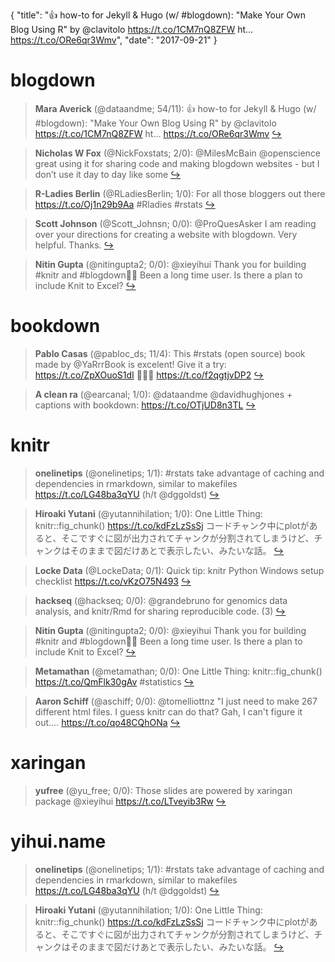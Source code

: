 {
  "title": "👍 how-to for Jekyll &amp; Hugo (w/ #blogdown): \"Make Your Own Blog Using R\" by @clavitolo https://t.co/1CM7nQ8ZFW ht… https://t.co/ORe6qr3Wmv",
  "date": "2017-09-21"
}

# blogdown

> **Mara Averick** (@dataandme; 54/11): 👍 how-to for Jekyll &amp; Hugo (w/ #blogdown): "Make Your Own Blog Using R" by @clavitolo https://t.co/1CM7nQ8ZFW ht… https://t.co/ORe6qr3Wmv  [&#8618;](https://twitter.com/xieyihui/status/910324954427740160)

<!-- -->


> **Nicholas W Fox** (@NickFoxstats; 2/0): @MilesMcBain @openscience great using it for sharing code and making blogdown websites - but I don’t use it day to day like some  [&#8618;](https://twitter.com/xieyihui/status/910366997954940928)

<!-- -->


> **R-Ladies Berlin** (@RLadiesBerlin; 1/0): For all those bloggers out there 
https://t.co/Oj1n29b9Aa
#Rladies #rstats  [&#8618;](https://twitter.com/xieyihui/status/910598241787445248)

<!-- -->


> **Scott Johnson** (@Scott_Johnsn; 0/0): @ProQuesAsker I am reading over your directions for creating a website with blogdown. Very helpful. Thanks.  [&#8618;](https://twitter.com/xieyihui/status/910564005139374080)

<!-- -->


> **Nitin Gupta** (@nitingupta2; 0/0): @xieyihui Thank you for building #knitr and #blogdown🙏🏼
Been a long time user. 
Is there a plan to include Knit to Excel?  [&#8618;](https://twitter.com/xieyihui/status/910500002983743488)

<!-- -->


# bookdown

> **Pablo Casas** (@pabloc_ds; 11/4): This #rstats (open source) book made by  @YaRrrBook is excelent! Give it a try: https://t.co/ZpXOuoS1dI 💫🏴‍☠️ https://t.co/f2qgtjvDP2  [&#8618;](https://twitter.com/xieyihui/status/910521681206226944)

<!-- -->


> **A clean ra** (@earcanal; 1/0): @dataandme @davidhughjones + captions with bookdown: https://t.co/OTjUD8n3TL  [&#8618;](https://twitter.com/xieyihui/status/910469389715218433)

<!-- -->


# knitr

> **onelinetips** (@onelinetips; 1/1): #rstats take advantage of caching and dependencies in rmarkdown, similar to makefiles https://t.co/LG48ba3qYU (h/t @dggoldst)  [&#8618;](https://twitter.com/xieyihui/status/910578663443320833)

<!-- -->


> **Hiroaki Yutani** (@yutannihilation; 1/0): One Little Thing: knitr::fig_chunk() https://t.co/kdFzLzSsSj コードチャンク中にplotがあると、そこですぐに図が出力されてチャンクが分割されてしまうけど、チャンクはそのままで図だけあとで表示したい、みたいな話。  [&#8618;](https://twitter.com/xieyihui/status/910311171835682816)

<!-- -->


> **Locke Data** (@LockeData; 0/1): Quick tip: knitr Python Windows setup checklist https://t.co/vKzO75N493  [&#8618;](https://twitter.com/xieyihui/status/910536187080839168)

<!-- -->


> **hackseq** (@hackseq; 0/0): @grandebruno for genomics data analysis, and knitr/Rmd for sharing reproducible code. (3)  [&#8618;](https://twitter.com/xieyihui/status/910650543709732864)

<!-- -->


> **Nitin Gupta** (@nitingupta2; 0/0): @xieyihui Thank you for building #knitr and #blogdown🙏🏼
Been a long time user. 
Is there a plan to include Knit to Excel?  [&#8618;](https://twitter.com/xieyihui/status/910500002983743488)

<!-- -->


> **Metamathan** (@metamathan; 0/0): One Little Thing: knitr::fig_chunk() https://t.co/QmFlk30gAv #statistics  [&#8618;](https://twitter.com/xieyihui/status/910484524827578369)

<!-- -->


> **Aaron Schiff** (@aschiff; 0/0): @tomelliottnz "I just need to make 267 different html files. I guess knitr can do that? Gah, I can't figure it out.… https://t.co/qo48CQhONa  [&#8618;](https://twitter.com/xieyihui/status/910354766965993472)

<!-- -->


# xaringan

> **yufree** (@yu_free; 0/0): Those slides are powered by xaringan package @xieyihui https://t.co/LTveyib3Rw  [&#8618;](https://twitter.com/xieyihui/status/910576890078953472)

<!-- -->


# yihui.name

> **onelinetips** (@onelinetips; 1/1): #rstats take advantage of caching and dependencies in rmarkdown, similar to makefiles https://t.co/LG48ba3qYU (h/t @dggoldst)  [&#8618;](https://twitter.com/xieyihui/status/910578663443320833)

<!-- -->


> **Hiroaki Yutani** (@yutannihilation; 1/0): One Little Thing: knitr::fig_chunk() https://t.co/kdFzLzSsSj コードチャンク中にplotがあると、そこですぐに図が出力されてチャンクが分割されてしまうけど、チャンクはそのままで図だけあとで表示したい、みたいな話。  [&#8618;](https://twitter.com/xieyihui/status/910311171835682816)

<!-- -->


